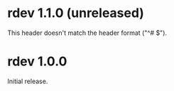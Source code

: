 # rdev 1.1.0 (unreleased)

This header doesn't match the header format ("^# <package> <version>$").

# rdev 1.0.0

Initial release.
